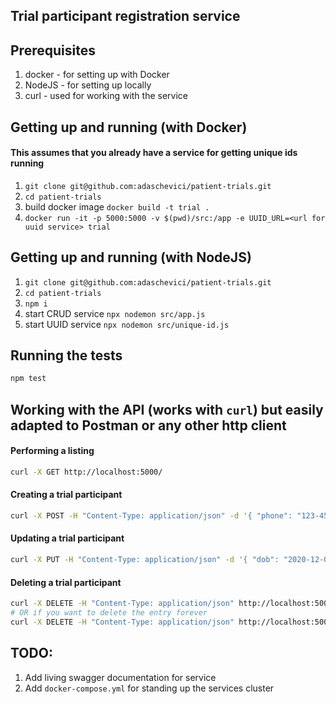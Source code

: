 ## Trial participant registration service

## Prerequisites

1. docker - for setting up with Docker
2. NodeJS - for setting up locally
3. curl - used for working with the service

## Getting up and running (with Docker)

#### This assumes that you already have a service for getting unique ids running
1. `git clone git@github.com:adaschevici/patient-trials.git`
2. `cd patient-trials`
3. build docker image `docker build -t trial .`
4. `docker run -it -p 5000:5000 -v $(pwd)/src:/app -e UUID_URL=<url for uuid service> trial`

## Getting up and running (with NodeJS)
1. `git clone git@github.com:adaschevici/patient-trials.git`
2. `cd patient-trials`
3. `npm i`
4. start CRUD service `npx nodemon src/app.js`
5. start UUID service `npx nodemon src/unique-id.js`

## Running the tests
```bash
npm test
```

## Working with the API (works with `curl`) but easily adapted to Postman or any other http client

#### Performing a listing
```bash
curl -X GET http://localhost:5000/
```

#### Creating a trial participant
```bash
curl -X POST -H "Content-Type: application/json" -d '{ "phone": "123-456-789", "name": "Ally", "dob": "2020-02-12", "address": "Provost St" }' http://localhost:5000/
```

#### Updating a trial participant
```bash
curl -X PUT -H "Content-Type: application/json" -d '{ "dob": "2020-12-02" }' http://localhost:5000/<some id that exists>
```

#### Deleting a trial participant
```bash
curl -X DELETE -H "Content-Type: application/json" http://localhost:5000/<some id that exists>/soft
# OR if you want to delete the entry forever
curl -X DELETE -H "Content-Type: application/json" http://localhost:5000/<some id that exists>/hard
```

## TODO:

1. Add living swagger documentation for service
2. Add `docker-compose.yml` for standing up the services cluster
